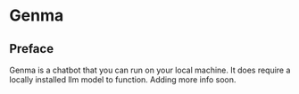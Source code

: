 # Genma

## Preface

Genma is a chatbot that you can run on your local machine. It does require a locally installed llm model to function. 
Adding more info soon.


